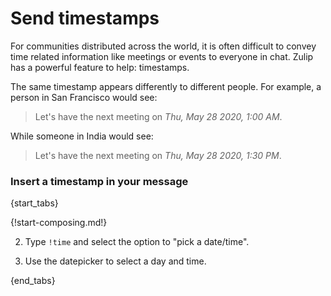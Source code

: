 # Send timestamps

For communities distributed across the world, it is often difficult to
convey time related information like meetings or events to everyone in
chat. Zulip has a powerful feature to help: timestamps.

The same timestamp appears differently to different people. For example,
a person in San Francisco would see:

> Let's have the next meeting on *Thu, May 28 2020, 1:00 AM*.

While someone in India would see:

> Let's have the next meeting on *Thu, May 28 2020, 1:30 PM*.

### Insert a timestamp in your message

{start_tabs}

{!start-composing.md!}

2. Type `!time` and select the option to "pick a date/time".

3. Use the datepicker to select a day and time.

{end_tabs}
